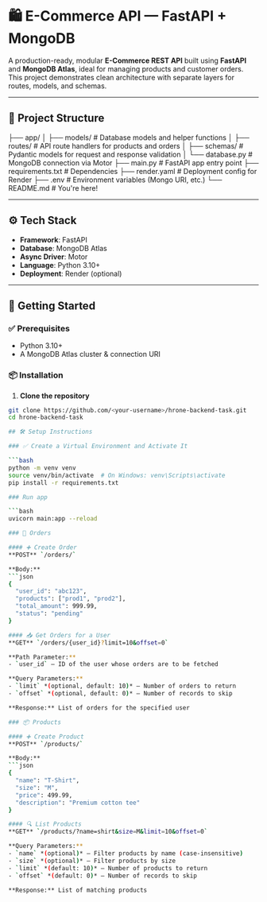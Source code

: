 # 🛍️ E-Commerce API — FastAPI + MongoDB

A production-ready, modular **E-Commerce REST API** built using **FastAPI** and **MongoDB Atlas**, ideal for managing products and customer orders. This project demonstrates clean architecture with separate layers for routes, models, and schemas.

---

## 📂 Project Structure

├── app/
│ ├── models/ # Database models and helper functions
│ ├── routes/ # API route handlers for products and orders
│ ├── schemas/ # Pydantic models for request and response validation
│ └── database.py # MongoDB connection via Motor
├── main.py # FastAPI app entry point
├── requirements.txt # Dependencies
├── render.yaml # Deployment config for Render
├── .env # Environment variables (Mongo URI, etc.)
└── README.md # You're here!


---

## ⚙️ Tech Stack

- **Framework**: FastAPI
- **Database**: MongoDB Atlas
- **Async Driver**: Motor
- **Language**: Python 3.10+
- **Deployment**: Render (optional)

---

## 🚀 Getting Started

### ✅ Prerequisites

- Python 3.10+
- A MongoDB Atlas cluster & connection URI

### 📦 Installation

1. **Clone the repository**  
```bash
git clone https://github.com/<your-username>/hrone-backend-task.git
cd hrone-backend-task

## 🛠️ Setup Instructions

### ✅ Create a Virtual Environment and Activate It

```bash
python -m venv venv
source venv/bin/activate  # On Windows: venv\Scripts\activate
pip install -r requirements.txt

### Run app

```bash
uvicorn main:app --reload

### 🧾 Orders

#### ➕ Create Order  
**POST** `/orders/`

**Body:**
```json
{
  "user_id": "abc123",
  "products": ["prod1", "prod2"],
  "total_amount": 999.99,
  "status": "pending"
}

#### 📥 Get Orders for a User  
**GET** `/orders/{user_id}?limit=10&offset=0`

**Path Parameter:**
- `user_id` — ID of the user whose orders are to be fetched

**Query Parameters:**
- `limit` *(optional, default: 10)* — Number of orders to return
- `offset` *(optional, default: 0)* — Number of records to skip

**Response:** List of orders for the specified user

### 📦 Products

#### ➕ Create Product  
**POST** `/products/`

**Body:**
```json
{
  "name": "T-Shirt",
  "size": "M",
  "price": 499.99,
  "description": "Premium cotton tee"
}

#### 🔍 List Products  
**GET** `/products/?name=shirt&size=M&limit=10&offset=0`

**Query Parameters:**
- `name` *(optional)* — Filter products by name (case-insensitive)
- `size` *(optional)* — Filter products by size
- `limit` *(default: 10)* — Number of products to return
- `offset` *(default: 0)* — Number of records to skip

**Response:** List of matching products

